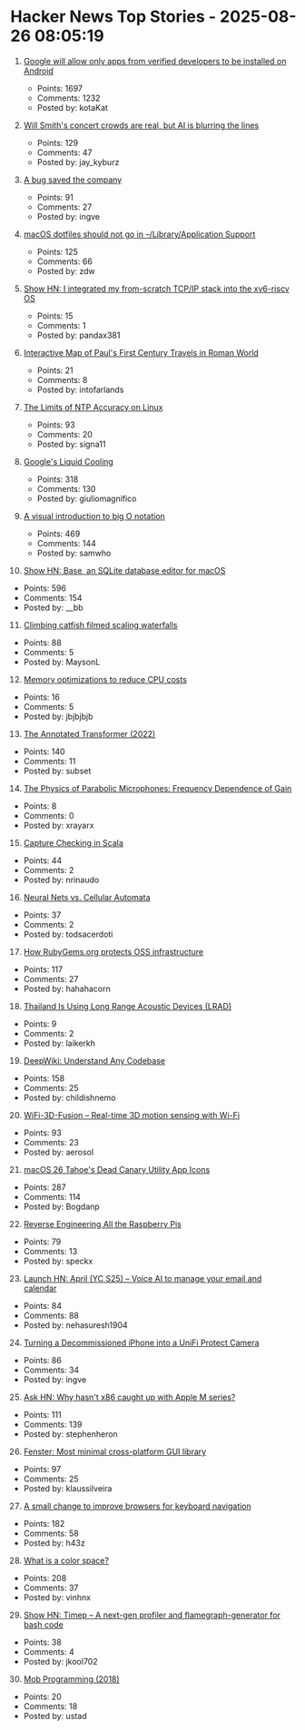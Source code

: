 # Hacker News Top Stories - 2025-08-26 08:05:19

1. [Google will allow only apps from verified developers to be installed on Android](https://9to5google.com/2025/08/25/android-apps-developer-verification/)
   - Points: 1697
   - Comments: 1232
   - Posted by: kotaKat

2. [Will Smith's concert crowds are real, but AI is blurring the lines](https://waxy.org/2025/08/will-smiths-concert-crowds-were-real-but-ai-is-blurring-the-lines/)
   - Points: 129
   - Comments: 47
   - Posted by: jay_kyburz

3. [A bug saved the company](https://weblog.rogueamoeba.com/2025/08/21/when-a-bug-saved-the-company/)
   - Points: 91
   - Comments: 27
   - Posted by: ingve

4. [macOS dotfiles should not go in –/Library/Application Support](https://becca.ooo/blog/macos-dotfiles/)
   - Points: 125
   - Comments: 66
   - Posted by: zdw

5. [Show HN: I integrated my from-scratch TCP/IP stack into the xv6-riscv OS](https://github.com/pandax381/xv6-riscv-net)
   - Points: 15
   - Comments: 1
   - Posted by: pandax381

6. [Interactive Map of Paul's First Century Travels in Roman World](https://www.intofarlands.com/map-of-pauls-journeys)
   - Points: 21
   - Comments: 8
   - Posted by: intofarlands

7. [The Limits of NTP Accuracy on Linux](https://scottstuff.net/posts/2025/05/19/ntp-limits/)
   - Points: 93
   - Comments: 20
   - Posted by: signa11

8. [Google's Liquid Cooling](https://chipsandcheese.com/p/googles-liquid-cooling-at-hot-chips)
   - Points: 318
   - Comments: 130
   - Posted by: giuliomagnifico

9. [A visual introduction to big O notation](https://samwho.dev/big-o/)
   - Points: 469
   - Comments: 144
   - Posted by: samwho

10. [Show HN: Base, an SQLite database editor for macOS](https://menial.co.uk/base/)
   - Points: 596
   - Comments: 154
   - Posted by: __bb

11. [Climbing catfish filmed scaling waterfalls](https://www.science.org/content/article/thousands-climbing-catfish-filmed-scaling-waterfalls)
   - Points: 88
   - Comments: 5
   - Posted by: MaysonL

12. [Memory optimizations to reduce CPU costs](https://ayende.com/blog/203011-A/memory-optimizations-to-reduce-cpu-costs)
   - Points: 16
   - Comments: 5
   - Posted by: jbjbjbjb

13. [The Annotated Transformer (2022)](https://nlp.seas.harvard.edu/annotated-transformer/)
   - Points: 140
   - Comments: 11
   - Posted by: subset

14. [The Physics of Parabolic Microphones: Frequency Dependence of Gain](https://legallyblindbirding.net/2023/10/13/frequency-dependence-of-parabolic-microphone-gain/)
   - Points: 8
   - Comments: 0
   - Posted by: xrayarx

15. [Capture Checking in Scala](https://nrinaudo.github.io/articles/capture_checking.html)
   - Points: 44
   - Comments: 2
   - Posted by: nrinaudo

16. [Neural Nets vs. Cellular Automata](https://www.nets-vs-automata.net/)
   - Points: 37
   - Comments: 2
   - Posted by: todsacerdoti

17. [How RubyGems.org protects OSS infrastructure](https://blog.rubygems.org/2025/08/25/rubygems-security-response.html)
   - Points: 117
   - Comments: 27
   - Posted by: hahahacorn

18. [Thailand Is Using Long Range Acoustic Devices (LRAD)](https://twitter.com/BongSeiha/status/1959953357277470757?t=kKBVeXW8s6CJNg7Wv4TonA&s=19)
   - Points: 9
   - Comments: 2
   - Posted by: laikerkh

19. [DeepWiki: Understand Any Codebase](https://www.aitidbits.ai/p/deepwiki)
   - Points: 158
   - Comments: 25
   - Posted by: childishnemo

20. [WiFi-3D-Fusion – Real-time 3D motion sensing with Wi-Fi](https://github.com/MaliosDark/wifi-3d-fusion)
   - Points: 93
   - Comments: 23
   - Posted by: aerosol

21. [macOS 26 Tahoe's Dead Canary Utility App Icons](https://daringfireball.net/2025/08/macos_26_tahoes_dead_canary_utility_app_icons)
   - Points: 287
   - Comments: 114
   - Posted by: Bogdanp

22. [Reverse Engineering All the Raspberry Pis](https://www.jeffgeerling.com/blog/2025/reverse-engineering-all-raspberry-pis)
   - Points: 79
   - Comments: 13
   - Posted by: speckx

23. [Launch HN: April (YC S25) – Voice AI to manage your email and calendar](undefined)
   - Points: 84
   - Comments: 88
   - Posted by: nehasuresh1904

24. [Turning a Decommissioned iPhone into a UniFi Protect Camera](https://www.caseyliss.com/2025/8/15/a-rube-goldberg-camera)
   - Points: 86
   - Comments: 34
   - Posted by: ingve

25. [Ask HN: Why hasn't x86 caught up with Apple M series?](undefined)
   - Points: 111
   - Comments: 139
   - Posted by: stephenheron

26. [Fenster: Most minimal cross-platform GUI library](https://github.com/zserge/fenster)
   - Points: 97
   - Comments: 25
   - Posted by: klaussilveira

27. [A small change to improve browsers for keyboard navigation](https://b.43z.one/2025-07-22/)
   - Points: 182
   - Comments: 58
   - Posted by: h43z

28. [What is a color space?](https://www.makingsoftware.com/chapters/color-spaces-models-and-gamuts)
   - Points: 208
   - Comments: 37
   - Posted by: vinhnx

29. [Show HN: Timep – A next-gen profiler and flamegraph-generator for bash code](https://github.com/jkool702/timep)
   - Points: 38
   - Comments: 4
   - Posted by: jkool702

30. [Mob Programming (2018)](https://mobprogramming.org/)
   - Points: 20
   - Comments: 18
   - Posted by: ustad

